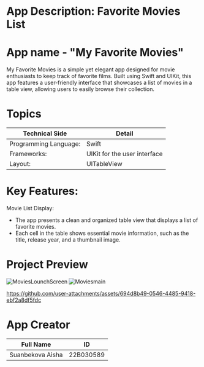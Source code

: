 # App Description: Favorite Movies List

# App name - "My Favorite Movies"

My Favorite Movies is a simple yet elegant app designed for movie enthusiasts to keep track of favorite films. Built using Swift and UIKit, 
this app features a user-friendly interface that showcases a list of movies in a table view, allowing users to easily browse their collection.


# Topics
| Technical Side                  | Detail                         |
|----------------------------------|--------------------------------|
| Programming Language:            | Swift                          |
| Frameworks:                      | UIKit for the user interface   |
| Layout:                          | UITableView                    |


# Key Features:
Movie List Display:

- The app presents a clean and organized table view that displays a list of favorite movies.
- Each cell in the table shows essential movie information, such as the title, release year, and a thumbnail image.


# Project Preview

![MoviesLounchScreen](https://github.com/user-attachments/assets/4d84dee7-3db9-41e6-b696-3b39e6516fa7) ![Moviesmain](https://github.com/user-attachments/assets/63502016-454d-4695-9478-7b315d61ed7e)


https://github.com/user-attachments/assets/694d8b49-0546-4485-9418-ebf2a8df5fdc

# App Creator
| Full Name | ID |
|------------|-------------|
|  Suanbekova Aisha  | 22B030589    |
